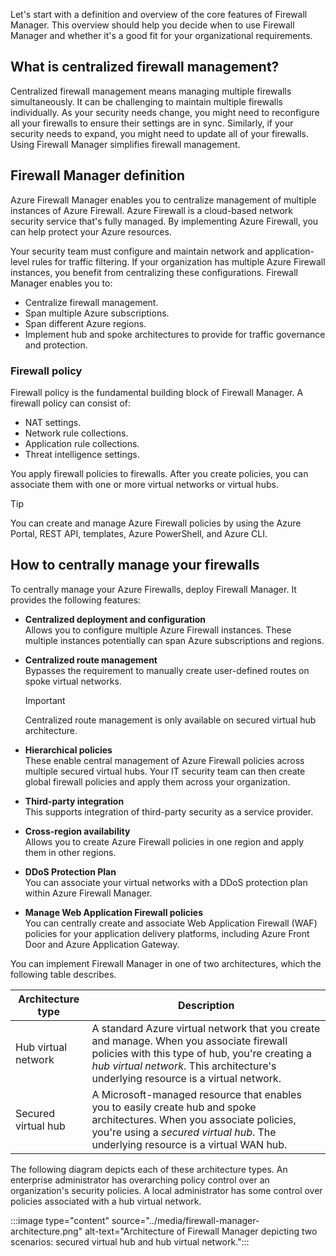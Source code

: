 Let's start with a definition and overview of the core features of Firewall Manager. This overview should help you decide when to use Firewall Manager and whether it's a good fit for your organizational requirements.

## What is centralized firewall management?

Centralized firewall management means managing multiple firewalls simultaneously. It can be challenging to maintain multiple firewalls individually. As your security needs change, you might need to reconfigure all your firewalls to ensure their settings are in sync. Similarly, if your security needs to expand, you might need to update all of your firewalls. Using Firewall Manager simplifies  firewall management.

## Firewall Manager definition

Azure Firewall Manager enables you to centralize management of multiple instances of Azure Firewall. Azure Firewall is a cloud-based network security service that's fully managed. By implementing Azure Firewall, you can help protect your Azure resources. 

Your security team must configure and maintain network and application-level rules for traffic filtering. If your organization has multiple Azure Firewall instances, you benefit from centralizing these configurations. Firewall Manager enables you to:

- Centralize firewall management.
- Span multiple Azure subscriptions.
- Span different Azure regions.
- Implement hub and spoke architectures to provide for traffic governance and protection.

### Firewall policy

Firewall policy is the fundamental building block of Firewall Manager. A firewall policy can consist of:

- NAT settings.
- Network rule collections.
- Application rule collections.
- Threat intelligence settings.

You apply firewall policies to firewalls. After you create policies, you can associate them with one or more virtual networks or virtual hubs.

> [!TIP]
> You can create and manage Azure Firewall policies by using the Azure Portal, REST API, templates, Azure PowerShell, and Azure CLI.

## How to centrally manage your firewalls

To centrally manage your Azure Firewalls, deploy Firewall Manager. It provides the following features:

- **Centralized deployment and configuration**  
   Allows you to configure multiple Azure Firewall instances. These multiple instances potentially can span Azure subscriptions and regions.
- **Centralized route management**  
   Bypasses the requirement to manually create user-defined routes on spoke virtual networks.

   > [!IMPORTANT]
   > Centralized route management is only available on secured virtual hub architecture.

- **Hierarchical policies**  
   These enable central management of Azure Firewall policies across multiple secured virtual hubs. Your IT security team can then create global firewall policies and apply them across your organization.
- **Third-party integration**  
   This supports integration of third-party security as a service provider.  
- **Cross-region availability**  
   Allows you to create Azure Firewall policies in one region and apply them in other regions.
- **DDoS Protection Plan**  
   You can associate your virtual networks with a DDoS protection plan within Azure Firewall Manager.
- **Manage Web Application Firewall policies**  
   You can centrally create and associate Web Application Firewall (WAF) policies for your application delivery platforms, including Azure Front Door and Azure Application Gateway.

You can implement Firewall Manager in one of two architectures, which the following table describes.

| Architecture type   | Description                                                  |
| ------------------- | ------------------------------------------------------------ |
| Hub virtual network | A standard Azure virtual network that you create and manage. When you associate firewall policies with this type of hub, you're creating a *hub virtual network*. This architecture's underlying resource is a virtual network. |
| Secured virtual hub | A Microsoft-managed resource that enables you to easily create hub and spoke architectures. When you associate policies, you're using a *secured virtual hub*. The underlying resource is a virtual WAN hub. |

The following diagram depicts each of these architecture types. An enterprise administrator has overarching policy control over an organization's security policies. A local administrator has some control over policies associated with a hub virtual network.

:::image type="content" source="../media/firewall-manager-architecture.png" alt-text="Architecture of Firewall Manager depicting two scenarios: secured virtual hub and hub virtual network.":::
